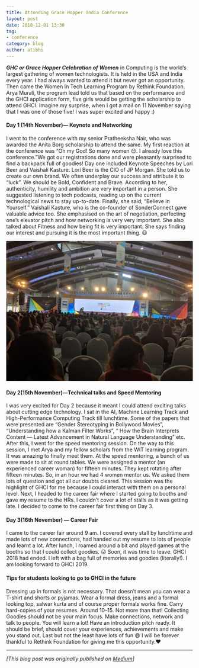 ```yaml
---
title: Attending Grace Hopper India Conference
layout: post
date: 2018-12-01 13:30
tag:
- conference
category: blog
author: atibhi
---
```


***GHC or Grace Hopper Celebration of Women*** in Computing is the world’s largest gathering of women technologists. It is held in the USA and India every year.
I had always wanted to attend it but never got an opportunity. Then came the Women In Tech Learning Program by Rethink Foundation. Arya Murali, the program lead told us that based on the performance and the GHCI application form, five girls would be getting the scholarship to attend GHCI.
Imagine my surprise, when I got a mail on 11 November saying that I was one of those five! I was super excited and happy :)

#### Day 1 (14th November)— Keynote and Networking
I went to the conference with my senior Pratheeksha Nair, who was awarded the Anita Borg scholarship to attend the same. My first reaction at the conference was “Oh my God! So many women 😍. I already love this conference.”We got our registrations done and were pleasantly surprised to find a backpack full of goodies!
Day one included Keynote Speeches by Lori Beer and Vaishali Kasture.
Lori Beer is the CIO of JP Morgan. She told us to create our own brand. We often underplay our success and attribute it to “luck”. We should be Bold, Confident and Brave. According to her, authenticity, humility and ambition are very important in a person. She suggested listening to tech podcasts, reading up on the current technological news to stay up-to-date. Finally, she said, “Believe in Yourself.”
Vaishali Kasture, who is the co-founder of SonderConnect gave valuable advice too. She emphasised on the art of negotiation, perfecting one’s elevator pitch and how networking is very very important. She also talked about Fitness and how being fit is very important. She says finding our interest and pursuing it is the most important thing. 😃

![GHCI](images/ghc.jpeg)
#### Day 2(15th November)—Technical talks and Speed Mentoring
I was very excited for Day 2 because it meant I could attend exciting talks about cutting edge technology. I sat in the AI, Machine Learning Track and High-Performance Computing Track till lunchtime. Some of the papers that were presented are “Gender Stereotyping in Bollywood Movies”, “Understanding how a Kalman Filter Works”, “ How the Brain Interprets Content — Latest Advancement in Natural Language Understanding” etc.
After this, I went for the speed mentoring session. On the way to this session, I met Arya and my fellow scholars from the WIT learning program. It was amazing to finally meet them.
At the speed mentoring, a bunch of us were made to sit at round tables. We were assigned a mentor (an experienced career woman) for fifteen minutes. They kept rotating after fifteen minutes. So, in an hour we had 4 women mentor us. We asked them lots of question and got all our doubts cleared. This session was the highlight of GHCI for me because I could interact with them on a personal level.
Next, I headed to the career fair where I started going to booths and gave my resume to the HRs. I couldn’t cover a lot of stalls as it was getting late. I decided to come to the career fair first thing on Day 3.
#### Day 3(16th November) — Career Fair
I came to the career fair around 9 am. I covered every stall by lunchtime and made lots of new connections, had handed out my resume to lots of people and learnt a lot. After lunch, I roamed around a bit and played games at the booths so that I could collect goodies. 😜
Soon, it was time to leave. GHCI 2018 had ended. I left with a bag full of memories and goodies (literally!). I am looking forward to GHCI 2019.

#### Tips for students looking to go to GHCI in the future
Dressing up in formals is not necessary. That doesn’t mean you can wear a T-shirt and shorts or pyjamas. Wear a formal dress, jeans and a formal looking top, salwar kurta and of course proper formals works fine.
Carry hard-copies of your resumes. Around 10–15. Not more than that!
Collecting Goodies should not be your main focus. Make connections, network and talk to people. You will learn a lot!
Have an introduction pitch ready. It should be brief, should cover your experiences, achievements and make you stand out.
Last but not the least have lots of fun 😄
I will be forever thankful to Rethink Foundation for giving me this opportunity.❤️

----

*[This blog post was originally published on [Medium](https://medium.com/@atibhiagrawal/my-experience-at-ghci-2018-9e51172b8c1)]*